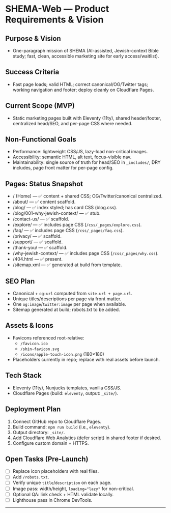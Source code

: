 # SHEMA-Web — Product Requirements & Vision

## Purpose & Vision
- One-paragraph mission of SHEMA (AI-assisted, Jewish-context Bible study; fast, clean, accessible marketing site for early access/waitlist).

## Success Criteria
- Fast page loads; valid HTML; correct canonical/OG/Twitter tags; working navigation and footer; deploy cleanly on Cloudflare Pages.

## Current Scope (MVP)
- Static marketing pages built with Eleventy (11ty), shared header/footer, centralized head/SEO, and per-page CSS where needed.

## Non-Functional Goals
- Performance: lightweight CSS/JS, lazy-load non-critical images.
- Accessibility: semantic HTML, alt text, focus-visible nav.
- Maintainability: single source of truth for head/SEO in `_includes/`, DRY includes, page front matter for per-page config.

## Pages: Status Snapshot
- / (Home) — ✅ content + shared CSS; OG/Twitter/canonical centralized.
- /about/ — ✅ content scaffold.
- /blog/ — ✅ index styled; has card CSS (blog.css).
- /blog/001-why-jewish-context/ — ✅ stub.
- /contact-us/ — ✅ scaffold.
- /explore/ — ✅ includes page CSS (`/css/_pages/explore.css`).
- /faq/ — ✅ includes page CSS (`/css/_pages/faq.css`).
- /privacy/ — ✅ scaffold.
- /support/ — ✅ scaffold.
- /thank-you/ — ✅ scaffold.
- /why-jewish-context/ — ✅ includes page CSS (`/css/_pages/why.css`).
- /404.html — ✅ present.
- /sitemap.xml — ✅ generated at build from template.

## SEO Plan
- Canonical + `og:url` computed from `site.url + page.url`.
- Unique titles/descriptions per page via front matter.
- One `og:image`/`twitter:image` per page when available.
- Sitemap generated at build; robots.txt to be added.

## Assets & Icons
- Favicons referenced root-relative:
  - `/favicon.ico`
  - `/shin-favicon.svg`
  - `/icons/apple-touch-icon.png` (180×180)
- Placeholders currently in repo; replace with real assets before launch.

## Tech Stack
- Eleventy (11ty), Nunjucks templates, vanilla CSS/JS.
- Cloudflare Pages (build: `eleventy`, output: `_site/`).

## Deployment Plan
1) Connect GitHub repo to Cloudflare Pages.
2) Build command: `npm run build` (i.e., `eleventy`).
3) Output directory: `_site/`.
4) Add Cloudflare Web Analytics (defer script) in shared footer if desired.
5) Configure custom domain + HTTPS.

## Open Tasks (Pre-Launch)
- [ ] Replace icon placeholders with real files.
- [ ] Add `/robots.txt`.
- [ ] Verify unique `title`/`description` on each page.
- [ ] Image pass: width/height, `loading="lazy"` for non-critical.
- [ ] Optional QA: link check + HTML validate locally.
- [ ] Lighthouse pass in Chrome DevTools.

---
